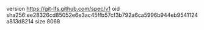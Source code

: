version https://git-lfs.github.com/spec/v1
oid sha256:ee28326cd85052e6e3ac45ffb57cf3b792a6ca5996b944eb9541124a813d8214
size 8068
